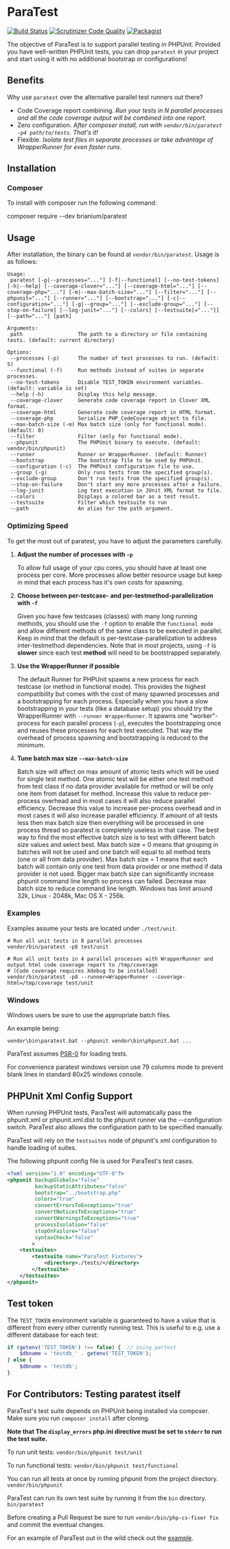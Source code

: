 ParaTest
========

[![Build Status](https://travis-ci.org/brianium/paratest.svg?branch=master)](https://travis-ci.org/brianium/paratest)
[![Scrutinizer Code Quality](https://scrutinizer-ci.com/g/brianium/paratest/badges/quality-score.png?b=master)](https://scrutinizer-ci.com/g/brianium/paratest/?branch=master)
[![Packagist](https://img.shields.io/packagist/dt/brianium/paratest.svg)](https://packagist.org/packages/brianium/paratest)

The objective of ParaTest is to support parallel testing in PHPUnit. Provided you have well-written PHPUnit tests, you can drop `paratest` in your project and
start using it with no additional bootstrap or configurations!

Benefits
------------

Why use `paratest` over the alternative parallel test runners out there?

* Code Coverage report combining. *Run your tests in N parallel processes and all the code coverage output will be combined into one report.*
* Zero configuration. *After composer install, run with `vendor/bin/paratest -p4 path/to/tests`. That's it!*
* Flexible. *Isolate test files in separate processes or take advantage of WrapperRunner for even faster runs.*

Installation
------------

### Composer ###

To install with composer run the following command:

   composer require --dev brianium/paratest

Usage
-----

After installation, the binary can be found at `vendor/bin/paratest`. Usage is as follows:

```
Usage:
 paratest [-p|--processes="..."] [-f|--functional] [--no-test-tokens] [-h|--help] [--coverage-clover="..."] [--coverage-html="..."] [--coverage-php="..."] [-m|--max-batch-size="..."] [--filter="..."] [--phpunit="..."] [--runner="..."] [--bootstrap="..."] [-c|--configuration="..."] [-g|--group="..."] [--exclude-group="..."] [--stop-on-failure] [--log-junit="..."] [--colors] [--testsuite[="..."]] [--path="..."] [path]

Arguments:
 path                  The path to a directory or file containing tests. (default: current directory)

Options:
 --processes (-p)      The number of test processes to run. (default: 5)
 --functional (-f)     Run methods instead of suites in separate processes.
 --no-test-tokens      Disable TEST_TOKEN environment variables. (default: variable is set)
 --help (-h)           Display this help message.
 --coverage-clover     Generate code coverage report in Clover XML format.
 --coverage-html       Generate code coverage report in HTML format.
 --coverage-php        Serialize PHP_CodeCoverage object to file.
 --max-batch-size (-m) Max batch size (only for functional mode). (default: 0)
 --filter              Filter (only for functional mode).
 --phpunit             The PHPUnit binary to execute. (default: vendor/bin/phpunit)
 --runner              Runner or WrapperRunner. (default: Runner)
 --bootstrap           The bootstrap file to be used by PHPUnit.
 --configuration (-c)  The PHPUnit configuration file to use.
 --group (-g)          Only runs tests from the specified group(s).
 --exclude-group       Don't run tests from the specified group(s).
 --stop-on-failure     Don't start any more processes after a failure.
 --log-junit           Log test execution in JUnit XML format to file.
 --colors              Displays a colored bar as a test result.
 --testsuite           Filter which testsuite to run
 --path                An alias for the path argument.

```

### Optimizing Speed ###

To get the most out of paratest, you have to adjust the parameters carefully.

 1. **Adjust the number of processes with `-p`**

    To allow full usage of your cpu cores, you should have at least one process per core. More processes allow better resource usage but keep in mind that each process has it's own costs for spawning.

 2. **Choose between per-testcase- and per-testmethod-parallelization with `-f`**

    Given you have few testcases (classes) with many long running methods, you should use the `-f` option to enable the `functional mode` and allow different methods of the same class to be executed in parallel. Keep in mind that the default is per-testcase-parallelization to address inter-testmethod dependencies. Note that in most projects, using `-f` is **slower** since each test **method** will need to be bootstrapped separately.

 3. **Use the WrapperRunner if possible**

    The default Runner for PHPUnit spawns a new process for each testcase (or method in functional mode). This provides the highest compatibility but comes with the cost of many spawned processes and a bootstrapping for each process. Especially when you have a slow bootstrapping in your tests (like a database setup) you should try the WrapperRunner with `--runner WrapperRunner`. It spawns one "worker"-process for each parallel process (`-p`), executes the bootstrapping once and reuses these processes for each test executed. That way the overhead of process spawning and bootstrapping is reduced to the minimum.

 4. **Tune batch max size `--max-batch-size`**

    Batch size will affect on max amount of atomic tests which will be used for single test method.
    One atomic test will be either one test method from test class if no data provider available for
    method or will be only one item from dataset for method.
    Increase this value to reduce per-process overhead and in most cases it will also reduce parallel efficiency.
    Decrease this value to increase per-process overhead and in most cases it will also increase parallel efficiency.
    If amount of all tests less then max batch size then everything will be processed in one
    process thread so paratest is completely useless in that case.
    The best way to find the most effective batch size is to test with different batch size values
    and select best.
    Max batch size = 0 means that grouping in batches will not be used and one batch will equal to
    all method tests (one or all from data provider).
    Max batch size = 1 means that each batch will contain only one test from data provider or one
    method if data provider is not used.
    Bigger max batch size can significantly increase phpunit command line length so process can failed.
    Decrease max batch size to reduce command line length.
    Windows has limit around 32k, Linux - 2048k, Mac OS X - 256k.

### Examples ###

Examples assume your tests are located under `./test/unit`.

```
# Run all unit tests in 8 parallel processes
vendor/bin/paratest -p8 test/unit
```

```
# Run all unit tests in 4 parallel processes with WrapperRunner and output html code coverage report to /tmp/coverage
# (Code coverage requires Xdebug to be installed)
vendor/bin/paratest -p8 --runner=WrapperRunner --coverage-html=/tmp/coverage test/unit
```


### Windows ###

Windows users be sure to use the appropriate batch files.

An example being:

`vendor\bin\paratest.bat --phpunit vendor\bin\phpunit.bat ...`

ParaTest assumes [PSR-0](https://github.com/php-fig/fig-standards/blob/master/accepted/PSR-0.md) for loading tests.

For convenience paratest windows version use 79 columns mode to prevent blank lines in standard
80x25 windows console.

PHPUnit Xml Config Support
--------------------------

When running PHPUnit tests, ParaTest will automatically pass the phpunit.xml or phpunit.xml.dist to the phpunit runner
via the --configuration switch. ParaTest also allows the configuration path to be specified manually.

ParaTest will rely on the `testsuites` node of phpunit's xml configuration to handle loading of suites.

The following phpunit config file is used for ParaTest's test cases.

```xml
<?xml version="1.0" encoding="UTF-8"?>
<phpunit backupGlobals="false"
         backupStaticAttributes="false"
         bootstrap="../bootstrap.php"
         colors="true"
         convertErrorsToExceptions="true"
         convertNoticesToExceptions="true"
         convertWarningsToExceptions="true"
         processIsolation="false"
         stopOnFailure="false"
         syntaxCheck="false"
        >
    <testsuites>
        <testsuite name="ParaTest Fixtures">
            <directory>./tests/</directory>
        </testsuite>
    </testsuites>
</phpunit>
```

Test token
----------

The `TEST_TOKEN` environment variable is guaranteed to have a value that is different
from every other currently running test. This is useful to e.g. use a different database
for each test:

```php
if (getenv('TEST_TOKEN') !== false) {  // Using partest
    $dbname = 'testdb_' . getenv('TEST_TOKEN');
} else {
    $dbname = 'testdb';
}
```

For Contributors: Testing paratest itself
-------------

ParaTest's test suite depends on PHPUnit being installed via composer. Make sure you run `composer install` after cloning.

**Note that The `display_errors` php.ini directive must be set to `stderr` to run
the test suite.**

To run unit tests:
`vendor/bin/phpunit test/unit`

To run functional tests:
`vendor/bin/phpunit test/functional`

You can run all tests at once by running phpunit from the project directory.
`vendor/bin/phpunit`

ParaTest can run its own test suite by running it from the `bin` directory.
`bin/paratest`

Before creating a Pull Request be sure to run `vendor/bin/php-cs-fixer fix` and
commit the eventual changes.

For an example of ParaTest out in the wild check out the [example](https://github.com/brianium/paratest-selenium).
